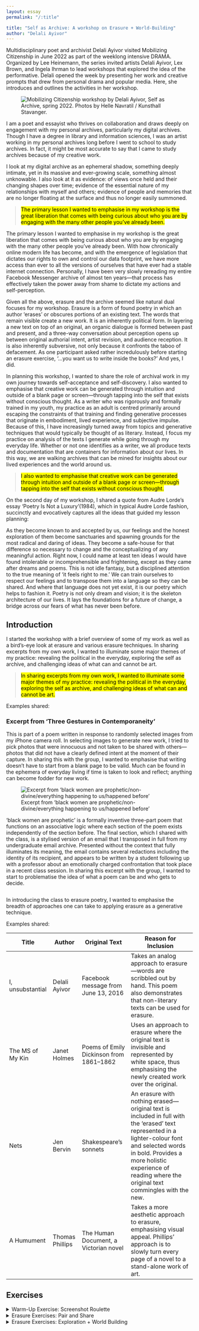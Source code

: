 ```yaml
---
layout: essay
permalink: "/:title"

title: "Self as Archive: A workshop on Erasure + World-Building"
author: "Delali Ayivor"
---
```


<div class="foreword" markdown="1" tabindex="-1">
Multidisciplinary poet and archivist Delali Ayivor visited Mobilizing Citizenship in June 2022 as part of the weeklong intensive DRAMA. Organized by Lee Heinemann, the series invited artists Delali Ayivor, Lex Brown, and Ingela Ihrman to lead workshops that explored the idea of the performative. Delali opened the week by presenting her work and creative prompts that drew from personal drama and popular media. Here, she introduces and outlines the activities in her workshop. 
</div>

<figure class="head-img">
  <img src="img/self-as-archive/MobilizingCitizenship_Art_018WEB.webp" alt="Mobilizing Citizenship workshop by Delali Ayivor, Self as Archive, spring 2022. Photos by Helle Navratil / Kunsthall Stavanger." data-caption="Mobilizing Citizenship workshop by Delali Ayivor, <i>Self as Archive</i>, spring 2022. Photos by Helle Navratil / Kunsthall Stavanger.">
  <figcaption></figcaption>
</figure>


I am a poet and essayist who thrives on collaboration and draws deeply on engagement with my personal archives, particularly my digital archives. Though I have a degree in library and information sciences, I was an artist working in my personal archives long before I went to school to study archives. In fact, it might be most accurate to say that I came to study archives because of my creative work.


I look at my digital archive as an ephemeral shadow, something deeply intimate, yet in its massive and ever-growing scale, something almost unknowable. I also look at it as evidence: of views once held and their changing shapes over time; evidence of the essential nature of my relationships with myself and others; evidence of people and memories that are no longer floating at the surface and thus no longer easily summoned.


><mark class="pk-highlight-long">The primary lesson I wanted to emphasise in my workshop is the great liberation that comes with being curious about who you are by engaging with the many other people you’ve already been.</mark> 


The primary lesson I wanted to emphasise in my workshop is the great liberation that comes with being curious about who you are by engaging with the many other people you’ve already been. With how chronically online modern life has become, and with the emergence of legislation that dictates our rights to own and control our data footprint, we have more access than ever to all the versions of ourselves that have ever had a stable internet connection. Personally, I have been very slowly rereading my entire Facebook Messenger archive of almost ten years—that process has effectively taken the power away from shame to dictate my actions and self-perception.


Given all the above, erasure and the archive seemed like natural dual focuses for my workshop. Erasure is a form of found poetry in which an author ‘erases’ or obscures portions of an existing text. The words that remain visible create a new work. It is an inherently political form. In layering a new text on top of an original, an organic dialogue is formed between past and present, and a three-way conversation about perception opens up between original authorial intent, artist revision, and audience reception. It is also inherently subversive, not only because it confronts the taboo of defacement. As one participant asked rather incredulously before starting an erasure exercise, ‘…you want us to write inside the books?’ And yes, I did. 


In planning this workshop, I wanted to share the role of archival work in my own journey towards self-acceptance and self-discovery. I also wanted to emphasise that creative work can be generated through intuition and outside of a blank page or screen—through tapping into the self that exists without conscious thought. As a writer who was rigorously and formally trained in my youth, my practice as an adult is centred primarily around escaping the constraints of that training and finding generative processes that originate in embodiment, lived experience, and subjective impulse. Because of this, I have increasingly turned away from topics and generative techniques that would typically be thought of as literary. Instead, I focus my practice on analysis of the texts I generate while going through my everyday life. Whether or not one identifies as a writer, we all produce texts and documentation that are containers for information about our lives. In this way, we are walking archives that can be mined for insights about our lived experiences and the world around us.


><mark class="pk-highlight-long">I also wanted to emphasise that creative work can be generated through intuition and outside of a blank page or screen—through tapping into the self that exists without conscious thought.</mark> 


On the second day of my workshop, I shared a quote from Audre Lorde’s essay ‘Poetry Is Not a Luxury’(1984), which in typical Audre Lorde fashion, succinctly and evocatively captures all the ideas that guided my lesson planning:



<div class="bubble">
  <p>
      <span class="bracket-left"></span>
  As they become known to and accepted by us, our feelings and the honest exploration of them become sanctuaries and spawning grounds for the most radical and daring of ideas. They become a safe-house for that difference so necessary to change and the conceptualizing of any meaningful action. Right now, I could name at least ten ideas I would have found intolerable or incomprehensible and frightening, except as they came after dreams and poems. This is not idle fantasy, but a disciplined attention to the true meaning of ‘it feels right to me.’ We can train ourselves to respect our feelings and to transpose them into a language so they can be shared. And where that language does not yet exist, it is our poetry which helps to fashion it. Poetry is not only dream and vision; it is the skeleton architecture of our lives. It lays the foundations for a future of change, a bridge across our fears of what has never been before.
      <span class="bracket-right"></span>
  </p>
</div>

## Introduction


I started the workshop with a brief overview of some of my work as well as a bird’s-eye look at erasure and various erasure techniques. In sharing excerpts from my own work, I wanted to illuminate some major themes of my practice: revealing the political in the everyday, exploring the self as archive, and challenging ideas of what can and cannot be art.


><mark class="pk-highlight-long">In sharing excerpts from my own work, I wanted to illuminate some major themes of my practice: revealing the political in the everyday, exploring the self as archive, and challenging ideas of what can and cannot be art.</mark> 


Examples shared:
### Excerpt from ‘Three Gestures in Contemporaneity’
This is part of a poem written in response to randomly selected images from my iPhone camera roll. In selecting images to generate new work, I tried to pick photos that were innocuous and not taken to be shared with others—photos that did not have a clearly defined intent at the moment of their capture. In sharing this with the group, I wanted to emphasise that writing doesn’t have to start from a blank page to be valid. Much can be found in the ephemera of everyday living if time is taken to look and reflect; anything can become fodder for new work.  

<figure>
   <img src="img/self-as-archive/My Work - Ekphrastic Poetry Slide.webp" style="border: var(--color-lg) 1px solid" alt="Excerpt from ‘black women are prophetic/non-divine/everything happening to us/happened before’" data-caption="Excerpt from ‘black women are prophetic/non-divine/everything happening to us/happened before’">
   <figcaption>Excerpt from ‘black women are prophetic/non-divine/everything happening to us/happened before’</figcaption>
</figure>

‘black women are prophetic’ is a formally inventive three-part poem that functions on an associative logic where each section of the poem exists independently of the section before. The final section, which I shared with the class, is a stylised version of an email that I transposed in full from my undergraduate email archive. Presented without the context that fully illuminates its meaning, the email contains several redactions including the identity of its recipient, and appears to be written by a student following up with a professor about an emotionally charged confrontation that took place in a recent class session. In sharing this excerpt with the group, I wanted to start to problematise the idea of what a poem can be and who gets to decide. 

<figure>
   <img src="img/self-as-archive/My Work - Self as Archive Slide.webp" style="border: var(--color-lg) 1px solid" alt="" >
   <figcaption></figcaption>
</figure>

In introducing the class to erasure poetry, I wanted to emphasise the breadth of approaches one can take to applying erasure as a generative technique. 


Examples shared:

<div class="table-small-screen">
<table><thead>
  <tr>
    <th scope="col">Title</th>
    <th scope="col">Author</th>
    <th scope="col">Original Text</th>
    <th scope="col">Reason for Inclusion</th>
  </tr></thead>
<tbody>
  <tr>
    <td data-label="Title:">I, unsubstantial</td>
    <td data-label="Author:">Delali Ayivor</td>
    <td data-label="Original Text:">Facebook message from June 13, 2016</td>
    <td data-label="Reason for Inclusion:">Takes an analog approach to erasure—words are scribbled out by hand. This poem also demonstrates that non-literary texts can be used for erasure.</td>
  </tr>
  <tr>
    <td scope="row" data-label="Title:">The MS of My Kin</td>
    <td data-label="Author:">Janet Holmes</td>
    <td data-label="Original Text:">Poems of Emily Dickinson from 1861–1862</td>
    <td data-label="Reason for Inclusion:">Uses an approach to erasure where the original text is invisible and represented by white space, thus emphasising the newly created work over the original.</td>
  </tr>
  <tr>
    <td scope="row" data-label="Title:">Nets</td>
    <td data-label="Author:">Jen Bervin</td>
    <td data-label="Original Text:">Shakespeare’s sonnets</td>
    <td data-label="Reason for Inclusion:">An erasure with nothing erased—original text is included in full with the ‘erased’ text represented in a lighter-colour font and selected words in bold. Provides a more holistic experience of reading where the original text commingles with the new.</td>
  </tr>
  <tr>
    <td scope="row" data-label="Title:">A Humument</td>
    <td data-label="Author:">Thomas Phillips</td>
    <td data-label="Original Text:">The Human Document, a Victorian novel</td>
    <td data-label="Reason for Inclusion:">Takes a more aesthetic approach to erasure, emphasising visual appeal. Phillips’ approach is to slowly turn every page of a novel to a stand-alone work of art.</td>
  </tr>
</tbody></table>
</div>

## Exercises

<details class="tools" markdown="1">
<summary markdown="span">
Warm-Up Exercise: Screenshot Roulette
</summary>

<div class="auto-slideshow four-by-three">
  <figure>
    <img src="img/self-as-archive/Reality TV Screenshot Dupe 1.webp" alt="Photo credit: Tima Miroshnichenko" data-caption="Photo credit: Tima Miroshnichenko">
    <figcaption></figcaption>
  </figure>
  <figure>
    <img src="img/self-as-archive/Reality TV Screenshot Dupe 2.webp" alt="Photo credit: Shkraba Anthony" data-caption="Photo credit: Shkraba Anthony">
    <figcaption></figcaption>
  </figure>
  <figure>
    <img src="img/self-as-archive/Reality TV Screenshot Dupe 3.webp" alt="Photo credit: RDNE Stock Project" data-caption="Photo credit: RDNE Stock Project">
    <figcaption></figcaption>
  </figure>
  <figure>
    <img src="img/self-as-archive/Reality TV Screenshot Dupe 4.webp" alt="Photo credit: Ralph Rabago" data-caption="Photo credit: Ralph Rabago">
    <figcaption></figcaption>
  </figure>
  <figure>
    <img src="img/self-as-archive/Reality TV Screenshot Dupe 5.webp" alt="Photo credit: Caner Kokcu" data-caption="Photo credit: Caner Kokcu">
    <figcaption></figcaption>
  </figure>
</div>

### Method
This warm-up is one that I use in my own practice, wherein I open up the screenshots folder on my laptop and randomly select an item to generate a brief free-write. In this instance, I showed a series of eight pre-selected screenshots, almost all of which originated in unscripted reality TV shows. All screenshots included a subtitle of dialogue overlaid on a still image. Images were shown on the screen for a total of three minutes and participants were instructed to continuously free-write for the full three minutes in whatever form they chose (poetry or prose, fiction, or nonfiction). 


### Materials
- Evocative still images from popular media (TV shows, movies, etc.) with subtitles of the dialogue from that moment, projected or printed
- Writing paper
- Writing utensils
- Timer


### Objective
Continuous free-writing is a powerful, generative technique that forces the writer to keep writing without stopping for judgment or revision. The only thing that matters is to keep going. Reading your own free-writing is a great way to observe the shape of your own thoughts and natural impulses. It is how I start most writing projects. I also wanted to use a prompt that was generated via my everyday habits. These screenshots are accumulations of moments that I noticed in my day-to-day TV watching, and in capturing them, they become part of my personal archives. Much like ‘Three Gestures in Contemporaneity’, the poem I shared with the group, these free-writings originate in the ephemera of everyday life. And like ‘black women are prophetic’, moments in time are represented outside of their original context, leaving space for the writer to fill in the blanks and create a whole from parts. 


### Time
30 minutes. Three minutes for each image and five minutes of group reflection and discussion at the end. 
Guiding Questions: What do we notice when we engage deeply with everyday media? What do the things we notice say about our individual perspective and perception?
</details>


<details class="tools" markdown="1">
<summary markdown="span">
Erasure Exercises: Pair and Share 
</summary>

### Method
Participants were placed in pairs and allowed to select two excerpts from my Facebook messenger archive. They were then given 15 minutes to turn those texts into erasure poems. I advised them to start the erasure in a word or phrase that caught their eye and build from there.


### Materials
- Printed excerpts from personal messages, emails, and other written communication  
- Markers, pens, and/or white-out to cover parts of the printed text
- Timer


### Objective
Erasure can be a daunting technique to work with for the first time! To ease the process, I paired participants so they could engage in open dialogue while making decisions about which text to obscure or keep. These conversations often reveal the participants’ individual instincts, which in turn builds confidence. Using Facebook messages as the source text for the exercise once again emphasises that everyday ephemera from our personal archives can be fruitful for generating new work. 


### Guiding Questions
What can we imagine about someone based on how they use language? What instincts can we observe in our approach to working with language and found texts?


### Time
30 minutes. Five minutes to select partners and texts, 15 minutes to generate erasures, 10 minutes to share erasures and have group-wide discussion. 

<figure>
   <img src="img/self-as-archive/MobilizingCitizenship_Art_008WEB.webp" alt="Mobilizing Citizenship workshop by Delali Ayivor, Self as Archive, spring 2022. Photos: Helle Navratil / Kunsthall Stavanger." data-caption="Mobilizing Citizenship workshop by Delali Ayivor, <i>Self as Archive</i>, spring 2022. Photos by Helle Navratil / Kunsthall Stavanger.">
   <figcaption></figcaption>
</figure>
</details>

<details class="tools" markdown="1">
<summary markdown="span">
Erasure Exercises: Exploration + World Building
</summary>

### Method
Participants were provided with an array of magazines and books on a variety of topics. They shopped through the materials to select one to three source texts and were then given 20 minutes to transform those texts into erasures. In part two of the exercise, they were asked to imagine a character or world associated with their erasures, and to build a collage moodboard that captured the feeling or illustrated the world of their poems.


### Materials
- Used books, magazines, newspapers, or other printed material from a range of sources  
- Scissors  
- Glue sticks  
- Tape  
- Markers, pens, and/or white-out to cover parts of the printed text  
- Timer


### Objective
This exercise was designed to move beyond the creation of new text to imagine character, gesture, and voice. Poetry is as much about what’s off the page as what’s on it; white space, line breaks, and indicators of where to take breath add as much to a poem as the represented words. Whether or not the details appear physically on the page, having a clear sense of character and context enriches the world of a poem and can inform those elements of absence. Through this exercise, participants were encouraged to flesh out the world of their erasure, divorcing it from the world of the text upon which it was generated. In doing so, their erasure gained authority and identity. 


### Guiding Question
If a poem is a voice, who is speaking and from where in space and time?


### Time
One hour. Ten minutes to select texts, 20 minutes to generate erasures, 20 minutes to create collages, 10 minutes for group sharing and discussion. 

<figure>
   <img src="img/self-as-archive/MobilizingCitizenship_Art_019WEB.webp" alt="Mobilizing Citizenship workshop by Delali Ayivor, Self as Archive, spring 2022. Photos: Helle Navratil / Kunsthall Stavanger." data-caption="Mobilizing Citizenship workshop by Delali Ayivor, <i>Self as Archive</i>, spring 2022. Photos by Helle Navratil / Kunsthall Stavanger.">
   <figcaption></figcaption>
</figure>

<figure class="narrow-img">
   <img src="img/self-as-archive/MobilizingCitizenship_Art_010WEB.webp" alt="Mobilizing Citizenship workshop by Delali Ayivor, Self as Archive, spring 2022. Photos: Helle Navratil / Kunsthall Stavanger." data-caption="Mobilizing Citizenship workshop by Delali Ayivor, <i>Self as Archive</i>, spring 2022. Photos by Helle Navratil / Kunsthall Stavanger.">
   <figcaption></figcaption>
</figure>

</details>

<br><br>